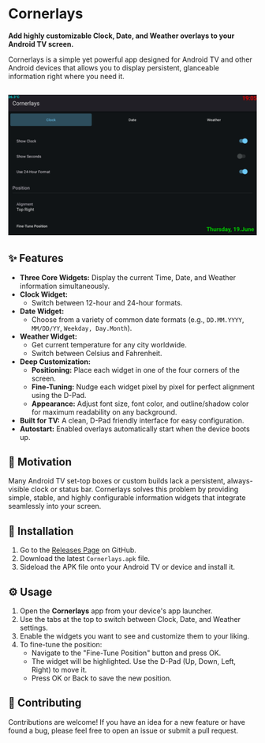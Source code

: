 # Cornerlays

**Add highly customizable Clock, Date, and Weather overlays to your Android TV screen.**

Cornerlays is a simple yet powerful app designed for Android TV and other Android devices that allows you to display persistent, glanceable information right where you need it.

![image](https://github.com/olus85/Cornerlays/blob/master/screen.png)
---

## ✨ Features

* **Three Core Widgets:** Display the current Time, Date, and Weather information simultaneously.
* **Clock Widget:**
    * Switch between 12-hour and 24-hour formats.
* **Date Widget:**
    * Choose from a variety of common date formats (e.g., `DD.MM.YYYY`, `MM/DD/YY`, `Weekday, Day.Month`).
* **Weather Widget:**
    * Get current temperature for any city worldwide.
    * Switch between Celsius and Fahrenheit.
* **Deep Customization:**
    * **Positioning:** Place each widget in one of the four corners of the screen.
    * **Fine-Tuning:** Nudge each widget pixel by pixel for perfect alignment using the D-Pad.
    * **Appearance:** Adjust font size, font color, and outline/shadow color for maximum readability on any background.
* **Built for TV:** A clean, D-Pad friendly interface for easy configuration.
* **Autostart:** Enabled overlays automatically start when the device boots up.

## 🎯 Motivation

Many Android TV set-top boxes or custom builds lack a persistent, always-visible clock or status bar. Cornerlays solves this problem by providing simple, stable, and highly configurable information widgets that integrate seamlessly into your screen.

## 🚀 Installation

1.  Go to the [Releases Page](https://github.com/olus85/Cornerlays/releases) on GitHub.
2.  Download the latest `Cornerlays.apk` file.
3.  Sideload the APK file onto your Android TV or device and install it.

## ⚙️ Usage

1.  Open the **Cornerlays** app from your device's app launcher.
2.  Use the tabs at the top to switch between Clock, Date, and Weather settings.
3.  Enable the widgets you want to see and customize them to your liking.
4.  To fine-tune the position:
    * Navigate to the "Fine-Tune Position" button and press OK.
    * The widget will be highlighted. Use the D-Pad (Up, Down, Left, Right) to move it.
    * Press OK or Back to save the new position.

## 🤝 Contributing

Contributions are welcome! If you have an idea for a new feature or have found a bug, please feel free to open an issue or submit a pull request.
